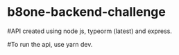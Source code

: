 # b8one-backend-challenge

#API created using node js, typeorm (latest) and express.

#To run the api, use yarn dev.
